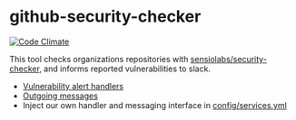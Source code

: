 # github-security-checker

[![Code Climate](https://codeclimate.com/github/Kostersson/github-security-checker/badges/gpa.svg)](https://codeclimate.com/github/Kostersson/github-security-checker)

This tool checks organizations repositories with [sensiolabs/security-checker](https://github.com/sensiolabs/security-checker), and informs reported vulnerabilities to slack.

- [Vulnerability alert handlers](src/AlertHandler)
- [Outgoing messages](src/Message)
- Inject our own handler and messaging interface in [config/services.yml](config/services.yml)
